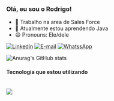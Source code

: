 ### Olá, eu sou o Rodrigo!

- 🔭 Trabalho na area de Sales Force
- 🌱 Atualmente estou aprendendo Java
- 😄 Pronouns: Ele/dele

[![Linkedin](https://img.shields.io/badge/LinkedIn-0077B5?style=for-the-badge&logo=linkedin&logoColor=white)](https://www.linkedin.com/in/rodrigo-moreira-85a123145)
[![E-mail](https://img.shields.io/badge/Microsoft_Outlook-0078D4?style=for-the-badge&logo=microsoft-outlook&logoColor=white)](mailto:rodrigodgn@hotmail.com?subject=GitHub&body=)
[![WhatssApp](https://img.shields.io/badge/WhatsApp-25D366?style=for-the-badge&logo=whatsapp&logoColor=white)](https://wa.me/5519994482493?text=Ol%C3%A1+Rodrigo%2C+tudo+bem%3F+Localizei+o+seu+contato+atrav%C3%A9s+do+GitHub...)


![Anurag's GitHub stats](https://github-readme-stats.vercel.app/api?username=moreirardg&show_icons=true&theme=dark)

#### Tecnologia que estou utilizando

<div style="display: inline_block"><br/> <img aligan="center" alt"java" src="https://img.shields.io/badge/Java-ED8B00?style=for-the-badge&logo=java&logoColor=white" />
  </div>
  



